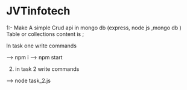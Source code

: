 # JVTinfotech

1:- Make A simple Crud api in mongo db (express, node js ,mongo db )
Table or collections content is ;

In task one write commands

--> npm i 
--> npm start


2. in task 2 write commands

--> node task_2.js

